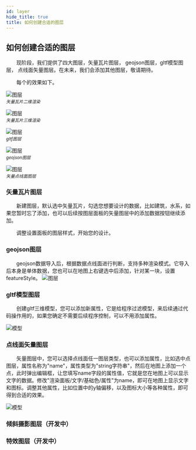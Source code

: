 ```yaml
---
id: layer
hide_title: true
title: 如何创建合适的图层
---
```


## 如何创建合适的图层

　　现阶段，我们提供了四大图层，矢量瓦片图层， geojson图层，gltf模型图层， 点线面矢量图层。在未来，我们会添加其他图层，敬请期待。

　　每个的效果如下。

![图层](../assets/layer-1.png)  
*<small>矢量瓦片二维渲染</small>*  

![图层](../assets/layer-2.png)  
*<small>矢量瓦片三维渲染</small>*

![图层](../assets/layer-3.png)  
*<small>gltf图层</small>*

![图层](../assets/layer-t-1.png)  
*<small>geojson图层</small>*

![图层](../assets/layer-4.png)  
*<small>矢量点线面图层</small>*

### 矢量瓦片图层

　　新建图层，默认选中矢量瓦片，勾选您想要设计的数据，比如建筑，水系，如果您暂时忘了添加，也可以后续按图层面板的矢量图层中的添加数据按钮继续添加。

　　调整设置面板的图层样式，开始您的设计。

### geojson图层

　　geojson数据导入后，根据数据点线面进行判断，支持多种渲染模式。它导入后本身是单体数据，您也可以在地图上右键选中后添加，针对某一块，设置featureStyle。
![图层](../assets/layer-t-2.png)  


### gltf模型图层

　　创建gltf三维模型，您可以添加新属性，它是给程序过滤模型，来后续通过代码操作用的，如果您确定不需要后续程序控制，可以不用添加属性。

![模型](../assets/layer-5.png)

### 点线面矢量图层

　　矢量图层中，您可以选择点线面任一图层类型，也可以添加属性，比如选中点图层，属性名称为"name"，属性类型为"string字符串"，然后在地图上添加一个点，此时弹出编辑框，让您填写name字段的属性值，它就是您在地图上可以显示文字的数据。修改"渲染面板/文字/基础色/属性"为name，即可在地图上显示文字和图标。调整其他属性，比如位置中的y轴偏移，以及图标大小等各种属性，即可得到合适的效果。

![模型](../assets/layer-6.png)

### 倾斜摄影图层（开发中）

### 特效图层（开发中）